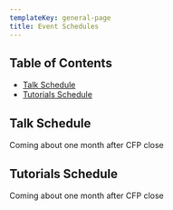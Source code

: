 ```yaml
---
templateKey: general-page
title: Event Schedules
---
```


## Table of Contents

- [Talk Schedule](#talk-schedule)
- [Tutorials Schedule](#tutorials-schedule)

## Talk Schedule

Coming about one month after CFP close

## Tutorials Schedule

Coming about one month after CFP close